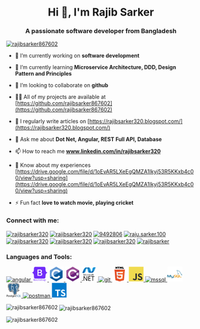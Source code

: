 [//]: <> (https://media.licdn.com/dms/image/D5603AQHOoTQDl-ltVA/profile-displayphoto-shrink_800_800/0/1709130098850?e=1720051200&v=beta&t=FojTtfS-9QS1TK3JZ9ub0BvEURdoiIkkK1kQ775_7OI)


<h1 align="center">Hi 👋, I'm Rajib Sarker</h1>
<h3 align="center">A passionate software developer from Bangladesh</h3>


<p align="left"> <a href="https://github.com/ryo-ma/github-profile-trophy"><img src="https://github-profile-trophy.vercel.app/?username=rajibsarker867602" alt="rajibsarker867602" /></a> </p>

- 🔭 I’m currently working on **software development**

- 🌱 I’m currently learning **Microservice Architecture, DDD, Design Pattern and Principles**

- 👯 I’m looking to collaborate on **github**

- 👨‍💻 All of my projects are available at [https://github.com/rajibsarker867602](https://github.com/rajibsarker867602)

- 📝 I regularly write articles on [https://rajibsarker320.blogspot.com/](https://rajibsarker320.blogspot.com/)

- 💬 Ask me about **Dot Net, Angular, REST Full API, Database**

- 📫 How to reach me **www.linkedin.com/in/rajibsarker320**

- 📄 Know about my experiences [https://drive.google.com/file/d/1oEvAR5LXeEgQMZA1Ikyj53R5KKxb4c00/view?usp=sharing](https://drive.google.com/file/d/1oEvAR5LXeEgQMZA1Ikyj53R5KKxb4c00/view?usp=sharing)

- ⚡ Fun fact **love to watch movie, playing cricket**

<h3 align="left">Connect with me:</h3>
<p align="left">
<a href="https://twitter.com/rajibsarker320" target="blank"><img align="center" src="https://raw.githubusercontent.com/rahuldkjain/github-profile-readme-generator/master/src/images/icons/Social/twitter.svg" alt="rajibsarker320" height="30" width="40" /></a>
<a href="https://linkedin.com/in/rajibsarker320" target="blank"><img align="center" src="https://raw.githubusercontent.com/rahuldkjain/github-profile-readme-generator/master/src/images/icons/Social/linked-in-alt.svg" alt="rajibsarker320" height="30" width="40" /></a>
<a href="https://stackoverflow.com/users/9492806" target="blank"><img align="center" src="https://raw.githubusercontent.com/rahuldkjain/github-profile-readme-generator/master/src/images/icons/Social/stack-overflow.svg" alt="9492806" height="30" width="40" /></a>
<a href="https://fb.com/raju.sarker.100" target="blank"><img align="center" src="https://raw.githubusercontent.com/rahuldkjain/github-profile-readme-generator/master/src/images/icons/Social/facebook.svg" alt="raju.sarker.100" height="30" width="40" /></a>
<a href="https://www.youtube.com/c/rajibsarker320" target="blank"><img align="center" src="https://raw.githubusercontent.com/rahuldkjain/github-profile-readme-generator/master/src/images/icons/Social/youtube.svg" alt="rajibsarker320" height="30" width="40" /></a>
<a href="https://www.hackerrank.com/rajibsarker320" target="blank"><img align="center" src="https://raw.githubusercontent.com/rahuldkjain/github-profile-readme-generator/master/src/images/icons/Social/hackerrank.svg" alt="rajibsarker320" height="30" width="40" /></a>
<a href="https://codeforces.com/profile/rajibsarker320" target="blank"><img align="center" src="https://raw.githubusercontent.com/rahuldkjain/github-profile-readme-generator/master/src/images/icons/Social/codeforces.svg" alt="rajibsarker320" height="30" width="40" /></a>
<a href="https://www.leetcode.com/rajibsarker" target="blank"><img align="center" src="https://raw.githubusercontent.com/rahuldkjain/github-profile-readme-generator/master/src/images/icons/Social/leet-code.svg" alt="rajibsarker" height="30" width="40" /></a>
</p>

<h3 align="left">Languages and Tools:</h3>
<p align="left"> <a href="https://angular.io" target="_blank" rel="noreferrer"> <img src="https://angular.io/assets/images/logos/angular/angular.svg" alt="angular" width="40" height="40"/> </a> <a href="https://getbootstrap.com" target="_blank" rel="noreferrer"> <img src="https://raw.githubusercontent.com/devicons/devicon/master/icons/bootstrap/bootstrap-plain-wordmark.svg" alt="bootstrap" width="40" height="40"/> </a> <a href="https://www.cprogramming.com/" target="_blank" rel="noreferrer"> <img src="https://raw.githubusercontent.com/devicons/devicon/master/icons/c/c-original.svg" alt="c" width="40" height="40"/> </a> <a href="https://www.w3schools.com/cs/" target="_blank" rel="noreferrer"> <img src="https://raw.githubusercontent.com/devicons/devicon/master/icons/csharp/csharp-original.svg" alt="csharp" width="40" height="40"/> </a> <a href="https://dotnet.microsoft.com/" target="_blank" rel="noreferrer"> <img src="https://raw.githubusercontent.com/devicons/devicon/master/icons/dot-net/dot-net-original-wordmark.svg" alt="dotnet" width="40" height="40"/> </a> <a href="https://git-scm.com/" target="_blank" rel="noreferrer"> <img src="https://www.vectorlogo.zone/logos/git-scm/git-scm-icon.svg" alt="git" width="40" height="40"/> </a> <a href="https://www.w3.org/html/" target="_blank" rel="noreferrer"> <img src="https://raw.githubusercontent.com/devicons/devicon/master/icons/html5/html5-original-wordmark.svg" alt="html5" width="40" height="40"/> </a> <a href="https://developer.mozilla.org/en-US/docs/Web/JavaScript" target="_blank" rel="noreferrer"> <img src="https://raw.githubusercontent.com/devicons/devicon/master/icons/javascript/javascript-original.svg" alt="javascript" width="40" height="40"/> </a> <a href="https://www.microsoft.com/en-us/sql-server" target="_blank" rel="noreferrer"> <img src="https://www.svgrepo.com/show/303229/microsoft-sql-server-logo.svg" alt="mssql" width="40" height="40"/> </a> <a href="https://www.mysql.com/" target="_blank" rel="noreferrer"> <img src="https://raw.githubusercontent.com/devicons/devicon/master/icons/mysql/mysql-original-wordmark.svg" alt="mysql" width="40" height="40"/> </a> <a href="https://www.postgresql.org" target="_blank" rel="noreferrer"> <img src="https://raw.githubusercontent.com/devicons/devicon/master/icons/postgresql/postgresql-original-wordmark.svg" alt="postgresql" width="40" height="40"/> </a> <a href="https://postman.com" target="_blank" rel="noreferrer"> <img src="https://www.vectorlogo.zone/logos/getpostman/getpostman-icon.svg" alt="postman" width="40" height="40"/> </a> <a href="https://www.typescriptlang.org/" target="_blank" rel="noreferrer"> <img src="https://raw.githubusercontent.com/devicons/devicon/master/icons/typescript/typescript-original.svg" alt="typescript" width="40" height="40"/> </a> </p>

<p><img align="left" src="https://github-readme-stats.vercel.app/api/top-langs?username=rajibsarker867602&show_icons=true&locale=en&layout=compact" alt="rajibsarker867602" /></p>

<p>&nbsp;<img align="center" src="https://github-readme-stats.vercel.app/api?username=rajibsarker867602&show_icons=true&locale=en" alt="rajibsarker867602" /></p>

<p align="left"> <img src="https://komarev.com/ghpvc/?username=rajibsarker867602&label=Profile%20views&color=0e75b6&style=flat" alt="rajibsarker867602" /> </p>
